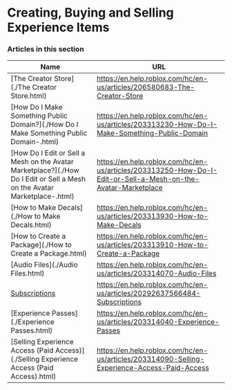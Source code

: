 # Creating, Buying and Selling Experience Items  
### Articles in this section
Name|URL
-|-
[The Creator Store](./The Creator Store.html) |https://en.help.roblox.com/hc/en-us/articles/206580683-The-Creator-Store
[How Do I Make Something Public Domain?](./How Do I Make Something Public Domain-.html) |https://en.help.roblox.com/hc/en-us/articles/203313230-How-Do-I-Make-Something-Public-Domain
[How Do I Edit or Sell a Mesh on the Avatar Marketplace?](./How Do I Edit or Sell a Mesh on the Avatar Marketplace-.html) |https://en.help.roblox.com/hc/en-us/articles/203313250-How-Do-I-Edit-or-Sell-a-Mesh-on-the-Avatar-Marketplace
[How to Make Decals](./How to Make Decals.html) |https://en.help.roblox.com/hc/en-us/articles/203313930-How-to-Make-Decals
[How to Create a Package](./How to Create a Package.html) |https://en.help.roblox.com/hc/en-us/articles/203313910-How-to-Create-a-Package
[Audio Files](./Audio Files.html) |https://en.help.roblox.com/hc/en-us/articles/203314070-Audio-Files
[Subscriptions](./Subscriptions.html) |https://en.help.roblox.com/hc/en-us/articles/20292637566484-Subscriptions
[Experience Passes](./Experience Passes.html) |https://en.help.roblox.com/hc/en-us/articles/203314040-Experience-Passes
[Selling Experience Access (Paid Access)](./Selling Experience Access (Paid Access).html) |https://en.help.roblox.com/hc/en-us/articles/203314090-Selling-Experience-Access-Paid-Access
